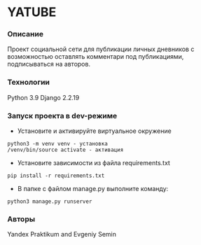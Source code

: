 # YATUBE 
### Описание
Проект социальной сети для публикации личных дневников с возможностью оставлять комментари под публикациями, подписываться на авторов.
### Технологии
Python 3.9
Django 2.2.19
### Запуск проекта в dev-режиме
- Установите и активируйте виртуальное окружение
```
python3 -m venv venv - установка
/venv/bin/source activate - активация
```
- Установите зависимости из файла requirements.txt
```
pip install -r requirements.txt
``` 
- В папке с файлом manage.py выполните команду:
```
python3 manage.py runserver
```
### Авторы
Yandex Praktikum and Evgeniy Semin